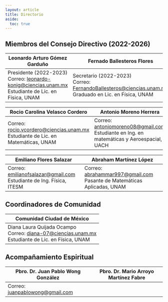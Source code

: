 ```yaml
---
layout: article
title: Directorio
aside:
  toc: true
---
```



## Miembros del Consejo Directivo (2022-2026)

| Leonardo Arturo Gómez Garduño | Fernado Ballesteros Flores | Vanessa Enríquez Hernández | 
| ---- | ---- | ---- |
|  Presidente (2022-2023) <br> Correo: [leonardo-konig@ciencias.unam.mx](mailto:leonardo-konig@ciencias.unam.mx)  <br> Estudiante de Lic. en Física, UNAM |  Secretario (2022-2023) <br> Correo: [FernandoBallesteros@ciencias.unam.mx](mailto:FernandoBallesteros@ciencias.unam.mx)  <br> Graduado en Lic. en Física, UNAM | Tesorera (2022-2023) <br> Correo: [vanessa.eh3108@gmail.com](mailto:vanessa.eh3108@gmail.com)  <br> Graduada en Ing. Física, UACH |


| Rocio Carolina Velasco Cordero | Antonio Moreno Herrera | Emilio Martínez Rivera | 
| ---- | ---- | ---- |
| Correo: [rocio.vcordero@ciencias.unam.mx](mailto:rocio.vcordero@ciencias.unam.mx)  <br> Estudiante de Lic. en Matemáticas, UNAM | Correo: [antoniomoreno08@gmail.com](mailto:antoniomoreno08@gmail.com)  <br> Estudiante en Ing. en matemáticas y Aeroespacial, UACH | Correo: [emiliomtzr.99@gmail.com](mailto:emiliomtzr.99@gmail.com)  <br> Graduada en Ing. Biomédica, UAQ |


| Emiliano Flores Salazar | Abraham Martínez López | 
| ---- | ---- |
| Correo: [emilianofsalazar@gmail.com](mailto:emilianofsalazar@gmail.com)  <br> Estudiante de Ing. Física, ITESM | Correo: [abrahammar997@gmail.com](mailto:abrahammar997@gmail.com)  <br> Pasante de Matemáticas Aplicadas, UNAM |


## Coordinadores de Comunidad
  
  
| Comunidad Ciudad de México |
| ---- |
| Diana Laura Quijada Ocampo <br> Correo: [diana-07@ciencias.unam.mx](mailto:diana-07@ciencias.unam.mx)  <br> Estudiante de Lic. en Física, UNAM | 

## Acompañamiento Espiritual

| Pbro. Dr. Juan Pablo Wong González | Pbro. Dr. Mario Arroyo Martínez Fabre | 
| ---- | ---- |
| Correo: [juanpablowong@gmail.com](mailto:juanpablowong@gmail.com)  | |
